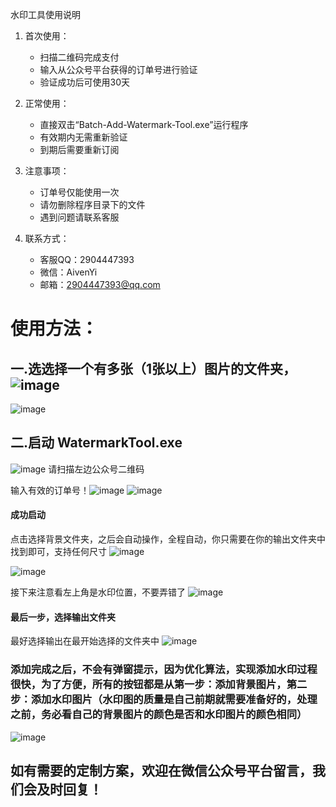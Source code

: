 水印工具使用说明

1. 首次使用：
   - 扫描二维码完成支付
   - 输入从公众号平台获得的订单号进行验证
   - 验证成功后可使用30天

2. 正常使用：
   - 直接双击“Batch-Add-Watermark-Tool.exe”运行程序
   - 有效期内无需重新验证
   - 到期后需要重新订阅

3. 注意事项：
   - 订单号仅能使用一次
   - 请勿删除程序目录下的文件
   - 遇到问题请联系客服

4. 联系方式：
   - 客服QQ：2904447393
   - 微信：AivenYi
   - 邮箱：2904447393@qq.com
  
#  使用方法：
## 一.选选择一个有多张（1张以上）图片的文件夹，![image](https://github.com/user-attachments/assets/b97fd568-50b5-4fcd-9c7a-d6e35257bde7)

![image](https://github.com/user-attachments/assets/fb3ce5bf-0002-474f-a680-6e044b186561)

## 二.启动 WatermarkTool.exe
![image](https://github.com/user-attachments/assets/8e3bdaaa-a31e-446d-b2cd-7cd0b0750d40)  请扫描左边公众号二维码

输入有效的订单号！![image](https://github.com/user-attachments/assets/e758e4b4-572f-46b9-b855-e14f2ca53e8b) ![image](https://github.com/user-attachments/assets/3651f9ba-9e90-48ff-9f7d-4b6886861c67)

#### 成功启动
点击选择背景文件夹，之后会自动操作，全程自动，你只需要在你的输出文件夹中找到即可，支持任何尺寸
![image](https://github.com/user-attachments/assets/cb14fa83-7242-4a0b-b1b2-45b216944734)

![image](https://github.com/user-attachments/assets/e4136d81-26e8-4cda-a7cd-f648fc1604d3)

接下来注意看左上角是水印位置，不要弄错了
![image](https://github.com/user-attachments/assets/c4481d5b-bc3f-474a-9016-727de52639ab)

#### 最后一步，选择输出文件夹
最好选择输出在最开始选择的文件夹中
![image](https://github.com/user-attachments/assets/3ddcf722-6128-490c-8803-e87a788e9479)

### 添加完成之后，不会有弹窗提示，因为优化算法，实现添加水印过程很快，为了方便，所有的按钮都是从第一步：添加背景图片，第二步：添加水印图片（水印图的质量是自己前期就需要准备好的，处理之前，务必看自己的背景图片的颜色是否和水印图片的颜色相同）
![image](https://github.com/user-attachments/assets/71fd9734-1f82-4ed6-93aa-cb81ad7db4b9)


## 如有需要的定制方案，欢迎在微信公众号平台留言，我们会及时回复！
